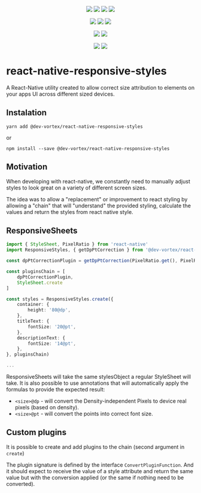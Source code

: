 <p align="center">
    <a href="https://travis-ci.com/github/dev-vortex/react-native-responsive-styles"><img src="https://badgen.net/travis/dev-vortex/react-native-responsive-styles?icon=travis&label=build"/></a>
    <a href="https://www.npmjs.com/package/@dev-vortex/react-native-responsive-styles"><img src="https://badgen.net/npm/v/@dev-vortex/react-native-responsive-styles?icon=npm&label"/></a>
    <a href="https://www.npmjs.com/package/@dev-vortex/react-native-responsive-styles"><img src="https://badgen.net/npm/license/@dev-vortex/react-native-responsive-styles?icon=npm"/></a> 
    <a href="https://www.npmjs.com/package/@dev-vortex/react-native-responsive-styles"><img src="https://badgen.net/npm/types/@dev-vortex/react-native-responsive-styles?icon=typescript"/></a> 
</p>

<p align="center">
    <a href="https://bundlephobia.com/result?p=@dev-vortex/react-native-responsive-styles"><img src="https://badgen.net/bundlephobia/min/@dev-vortex/react-native-responsive-styles?label=min"/></a> 
    <a href="https://bundlephobia.com/result?p=@dev-vortex/react-native-responsive-styles"><img src="https://badgen.net/bundlephobia/minzip/@dev-vortex/react-native-responsive-styles?label=min+gz"/></a> 
    <a href="https://lgtm.com/projects/g/dev-vortex/react-native-responsive-styles/alerts/"><img src="https://badgen.net/lgtm/grade/g/dev-vortex/react-native-responsive-styles?icon=lgtm&label=quality"/></a> 

</p>

<p align="center">
    <a href="https://codeclimate.com/github/dev-vortex/react-native-responsive-styles/maintainability"><img src="https://api.codeclimate.com/v1/badges/a76006ef343525947a07/maintainability"/></a>
    <a href="https://codeclimate.com/github/dev-vortex/react-native-responsive-styles/test_coverage"><img src="https://api.codeclimate.com/v1/badges/a76006ef343525947a07/test_coverage"/></a>
</p>

<p align="center">
    <a href="http://commitizen.github.io/cz-cli/"><img src="https://img.shields.io/badge/commitizen-friendly-brightgreen.svg"/></a>
    <a href="https://www.conventionalcommits.org/"><img src="https://img.shields.io/badge/conventional-commits-pink"/></a>
</p>

# react-native-responsive-styles

A React-Native utility created to allow correct size attribution to elements on your apps UI across different sized devices.

## Instalation
```
yarn add @dev-vortex/react-native-responsive-styles
```
or


```
npm install --save @dev-vortex/react-native-responsive-styles
```

## Motivation
When developing with react-native, we constantly need to manually adjust styles to look great on a variety of different screen sizes. 

The idea was to allow a "replacement" or improvement to react styling by allowing a "chain" that will "understand" the provided styling, calculate the values and return the styles from react native style.

## ResponsiveSheets
```typescript
import { StyleSheet, PixelRatio } from 'react-native'
import ResponsiveStyles, { getDpPtCorrection } from '@dev-vortex/react-native-responsive-styles'

const dpPtCorrectionPlugin = getDpPtCorrection(PixelRatio.get(), PixelRatio.getFontScale())

const pluginsChain = [
    dpPtCorrectionPlugin, 
    StyleSheet.create
]

const styles = ResponsiveStyles.create({
    container: {
        height: '80@dp',
    },
    titleText: {
        fontSize: '20@pt',
    },
    descriptionText: {
        fontSize: '14@pt',
    },
}, pluginsChain)

...
```

ResponsiveSheets will take the same stylesObject a regular StyleSheet will take. It is also possible to use annotations that will automatically apply the formulas to provide the expected result:

- `<size>@dp` - will convert the Density-independent Pixels to device real pixels (based on density).
- `<size>@pt` - will convert the points into correct font size.

## Custom plugins
It is possible to create and add plugins to the chain (second argument in `create`)

The plugin signature is defined by the interface `ConvertPluginFunction`. And it should expect to receive the value of a style attribute and return the same value but with the conversion applied (or the same if nothing need to be converted).